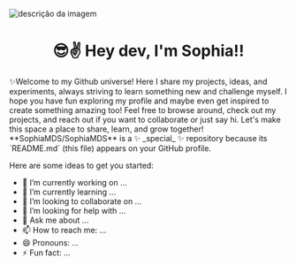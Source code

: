 ![descrição da imagem](https://i.postimg.cc/HkkKpvrc/b5ab1a3bee5ae2f5f42af6a11570f820.jpg)
 <h1 align="center"> 😎✌️ Hey dev, I'm Sophia!!</h1>
 ✨Welcome to my Github universe! Here I share my projects, ideas, and experiments, always striving to learn something new and challenge myself. I hope you have fun exploring my profile and maybe even get inspired to create something amazing too! Feel free to browse around, check out my projects, and reach out if you want to collaborate or just say hi. Let's make this space a place to share, learn, and grow together!



<link rel="stylesheet" type='text/css' href="https://cdn.jsdelivr.net/gh/devicons/devicon@latest/devicon.min.css" />
**SophiaMDS/SophiaMDS** is a ✨ _special_ ✨ repository because its `README.md` (this file) appears on your GitHub profile.

Here are some ideas to get you started:

- 🔭 I’m currently working on ...
- 🌱 I’m currently learning ...
- 👯 I’m looking to collaborate on ...
- 🤔 I’m looking for help with ...
- 💬 Ask me about ...
- 📫 How to reach me: ...
- 😄 Pronouns: ...
- ⚡ Fun fact: ...

